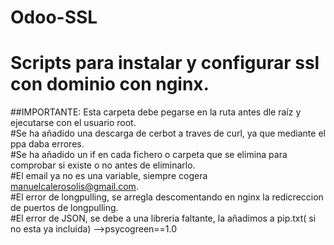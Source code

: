 # Odoo-SSL  
# Scripts para instalar y configurar ssl con dominio con nginx.    
##IMPORTANTE: Esta carpeta debe pegarse en la ruta antes dle raíz y ejecutarse con el usuario root.  
#Se ha añadido una descarga de cerbot a traves de curl, ya que mediante el ppa daba errores.  
#Se ha añadido un if en cada fichero o carpeta que se elimina para comprobar si existe o no antes de eliminarlo.  
#El email ya no es una variable, siempre cogera manuelcalerosolis@gmail.com.  
#El error de longpulling, se arregla descomentando en nginx la redicreccion de puertos de longpulling.  
#El error de JSON, se debe a una libreria faltante, la añadimos a pip.txt( si no esta ya incluida) -->psycogreen==1.0   

